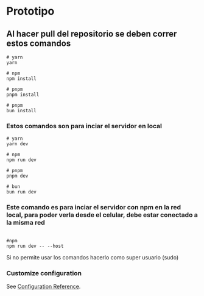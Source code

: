 # Prototipo



## Al hacer pull del repositorio se deben correr estos comandos

```
# yarn
yarn

# npm
npm install

# pnpm
pnpm install

# pnpm
bun install
```

### Estos comandos son para inciar el servidor en local

```
# yarn
yarn dev

# npm
npm run dev

# pnpm
pnpm dev

# bun
bun run dev
```

### Este comando es para inciar el servidor con npm en la red local, para poder verla desde el celular, debe estar conectado a la misma red
```

#npm
npm run dev -- --host

```

Si no permite usar los comandos hacerlo como super usuario (sudo)

### Customize configuration

See [Configuration Reference](https://vitejs.dev/config/).
